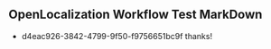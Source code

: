 ## OpenLocalization Workflow Test MarkDown
* d4eac926-3842-4799-9f50-f9756651bc9f thanks!

<!--HONumber=Jul16_HO3-->


